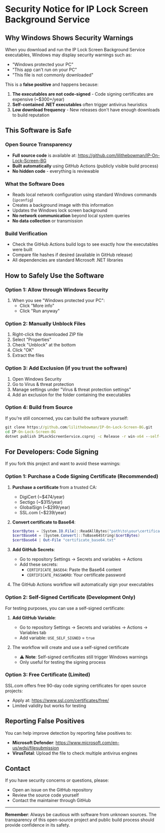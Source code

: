 # Security Notice for IP Lock Screen Background Service

## Why Windows Shows Security Warnings

When you download and run the IP Lock Screen Background Service executables, Windows may display security warnings such as:

- "Windows protected your PC"
- "This app can't run on your PC"
- "This file is not commonly downloaded"

This is a **false positive** and happens because:

1. **The executables are not code-signed** - Code signing certificates are expensive (~$300+/year)
2. **Self-contained .NET executables** often trigger antivirus heuristics
3. **Low download frequency** - New releases don't have enough downloads to build reputation

## This Software is Safe

### Open Source Transparency

- **Full source code** is available at: <https://github.com/lilithebowman/IP-On-Lock-Screen-BG>
- **Built automatically** using GitHub Actions (publicly visible build process)
- **No hidden code** - everything is reviewable

### What the Software Does

- Reads local network configuration using standard Windows commands (`ipconfig`)
- Creates a background image with this information
- Updates the Windows lock screen background
- **No network communication** beyond local system queries
- **No data collection** or transmission

### Build Verification

- Check the GitHub Actions build logs to see exactly how the executables were built
- Compare file hashes if desired (available in GitHub release)
- All dependencies are standard Microsoft .NET libraries

## How to Safely Use the Software

### Option 1: Allow through Windows Security

1. When you see "Windows protected your PC":
   - Click "More info"
   - Click "Run anyway"

### Option 2: Manually Unblock Files

1. Right-click the downloaded ZIP file
2. Select "Properties"
3. Check "Unblock" at the bottom
4. Click "OK"
5. Extract the files

### Option 3: Add Exclusion (if you trust the software)

1. Open Windows Security
2. Go to Virus & threat protection
3. Manage settings under "Virus & threat protection settings"
4. Add an exclusion for the folder containing the executables

### Option 4: Build from Source

If you're still concerned, you can build the software yourself:

```cmd
git clone https://github.com/lilithebowman/IP-On-Lock-Screen-BG.git
cd IP-On-Lock-Screen-BG
dotnet publish IPLockScreenService.csproj -c Release -r win-x64 --self-contained true -p:PublishSingleFile=true
```

## For Developers: Code Signing

If you fork this project and want to avoid these warnings:

### Option 1: Purchase a Code Signing Certificate (Recommended)

1. **Purchase a certificate** from a trusted CA:
   - DigiCert (~$474/year)
   - Sectigo (~$315/year)
   - GlobalSign (~$299/year)
   - SSL.com (~$239/year)

2. **Convert certificate to Base64**:

   ```powershell
   $certBytes = [System.IO.File]::ReadAllBytes("path\to\your\certificate.p12")
   $certBase64 = [System.Convert]::ToBase64String($certBytes)
   $certBase64 | Out-File "certificate_base64.txt"
   ```

3. **Add GitHub Secrets**:
   - Go to repository Settings → Secrets and variables → Actions
   - Add these secrets:
     - `CERTIFICATE_BASE64`: Paste the Base64 content
     - `CERTIFICATE_PASSWORD`: Your certificate password

4. The GitHub Actions workflow will automatically sign your executables

### Option 2: Self-Signed Certificate (Development Only)

For testing purposes, you can use a self-signed certificate:

1. **Add GitHub Variable**:
   - Go to repository Settings → Secrets and variables → Actions → Variables tab
   - Add variable: `USE_SELF_SIGNED` = `true`

2. The workflow will create and use a self-signed certificate
   - ⚠️ **Note**: Self-signed certificates still trigger Windows warnings
   - Only useful for testing the signing process

### Option 3: Free Certificate (Limited)

SSL.com offers free 90-day code signing certificates for open source projects:

- Apply at: <https://www.ssl.com/certificates/free/>
- Limited validity but works for testing

## Reporting False Positives

You can help improve detection by reporting false positives to:

- **Microsoft Defender**: <https://www.microsoft.com/en-us/wdsi/filesubmission>
- **VirusTotal**: Upload the file to check multiple antivirus engines

## Contact

If you have security concerns or questions, please:

- Open an issue on the GitHub repository
- Review the source code yourself
- Contact the maintainer through GitHub

---

**Remember**: Always be cautious with software from unknown sources. The transparency of this open-source project and public build process should provide confidence in its safety.
